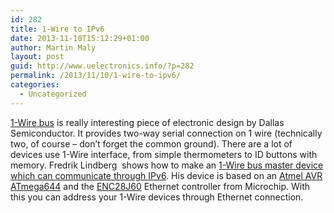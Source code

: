 ```yaml
---
id: 282
title: 1-Wire to IPv6
date: 2013-11-10T15:12:29+01:00
author: Martin Maly
layout: post
guid: http://www.uelectronics.info/?p=282
permalink: /2013/11/10/1-wire-to-ipv6/
categories:
  - Uncategorized
---
```

[1-Wire bus](https://www.uelectronics.info/backup/tags/1-wire.html) is really interesting piece of electronic design by Dallas Semiconductor. It provides two-way serial connection on 1 wire (technically two, of course &#8211; don&#8217;t forget the common ground). There are a lot of devices use 1-Wire interface, from simple thermometers to ID buttons with memory. Fredrik Lindberg  shows how to make an [1-Wire bus master device which can communicate through IPv6](http://www.shapeshifter.se/2009/07/10/1-wire-meets-ipv6/). His device is based on an [Atmel AVR ATmega644](http://www.atmel.com/dyn/products/product_card.asp?PN=ATmega644P%20Automotive) and the [ENC28J60](http://www.microchip.com/wwwproducts/Devices.aspx?dDocName=en022889) Ethernet controller from Microchip. With this you can address your 1-Wire devices through Ethernet connection.